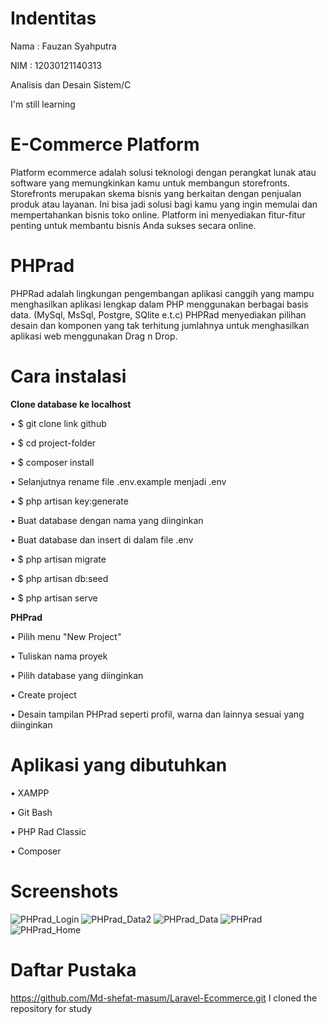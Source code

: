 # Indentitas

Nama  : Fauzan Syahputra

NIM   : 12030121140313

Analisis dan Desain Sistem/C

I'm still learning 

# E-Commerce Platform

Platform ecommerce adalah solusi teknologi dengan perangkat lunak atau software yang memungkinkan kamu untuk membangun storefronts. Storefronts merupakan skema bisnis yang berkaitan dengan penjualan produk atau layanan. Ini bisa jadi solusi bagi kamu yang ingin memulai dan mempertahankan bisnis toko online. Platform ini menyediakan fitur-fitur penting untuk membantu bisnis Anda sukses secara online.

# PHPrad

PHPRad adalah lingkungan pengembangan aplikasi canggih yang mampu menghasilkan aplikasi lengkap dalam PHP menggunakan berbagai basis data. (MySql, MsSql, Postgre, SQlite e.t.c) PHPRad menyediakan pilihan desain dan komponen yang tak terhitung jumlahnya untuk menghasilkan aplikasi web menggunakan Drag n Drop.

# Cara instalasi

**Clone database ke localhost**

•	$ git clone link github 

•	$ cd project-folder

•	$ composer install

•	Selanjutnya rename file .env.example menjadi .env

•	$ php artisan key:generate

•	Buat database dengan nama yang diinginkan

•	Buat database dan insert di dalam file .env 

•	$ php artisan migrate

•	$ php artisan db:seed

•	$ php artisan serve

**PHPrad**

•	Pilih menu "New Project"

•	Tuliskan nama proyek 

•	Pilih database yang diinginkan

•	Create project

•	Desain tampilan PHPrad seperti profil, warna dan lainnya sesuai yang diinginkan

# Aplikasi yang dibutuhkan

•	XAMPP

•	Git Bash

•	PHP Rad Classic

•	Composer

# Screenshots

![PHPrad_Login](https://user-images.githubusercontent.com/120945793/208307736-c0790941-848a-41ae-a899-12aca730f1b0.jpg)
![PHPrad_Data2](https://user-images.githubusercontent.com/120945793/208307751-128ceb46-f514-4843-a371-eb7c5e24dd22.jpg)
![PHPrad_Data](https://user-images.githubusercontent.com/120945793/208307761-075d6a0b-feb5-4e1c-bfe4-abc370b939ab.jpg)
![PHPrad](https://user-images.githubusercontent.com/120945793/208307797-0b583cd4-83bb-4d25-b3e3-1cc7395f9878.jpg)
![PHPrad_Home](https://user-images.githubusercontent.com/120945793/208307809-95080c15-82a1-4adf-9a15-b292df11e072.jpg)

# Daftar Pustaka

https://github.com/Md-shefat-masum/Laravel-Ecommerce.git
I cloned the repository for study
